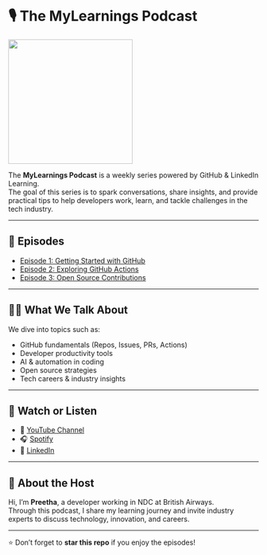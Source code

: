 # 🎙️ The MyLearnings Podcast

<img src="https://stock.adobe.com/in/images/cropped-view-of-two-radio-hosts-recording-podcast-in-broadcasting-studio/275000195" width="250">

The **MyLearnings Podcast** is a weekly series powered by GitHub & LinkedIn Learning.  
The goal of this series is to spark conversations, share insights, and provide practical tips to help developers work, learn, and tackle challenges in the tech industry.  

---

## 📌 Episodes
- [Episode 1: Getting Started with GitHub](#)  
- [Episode 2: Exploring GitHub Actions](#)  
- [Episode 3: Open Source Contributions](#)  

---

## 🧑‍💻 What We Talk About
We dive into topics such as:  
- GitHub fundamentals (Repos, Issues, PRs, Actions)  
- Developer productivity tools  
- AI & automation in coding  
- Open source strategies  
- Tech careers & industry insights  

---

## 📢 Watch or Listen
- 🎥 [YouTube Channel](#)  
- 🎧 [Spotify](#)  
- 🔗 [LinkedIn](#)  

---

## 🙌 About the Host
Hi, I’m **Preetha**, a developer working in NDC at British Airways.  
Through this podcast, I share my learning journey and invite industry experts to discuss technology, innovation, and careers.  

---

⭐ Don’t forget to **star this repo** if you enjoy the episodes!
